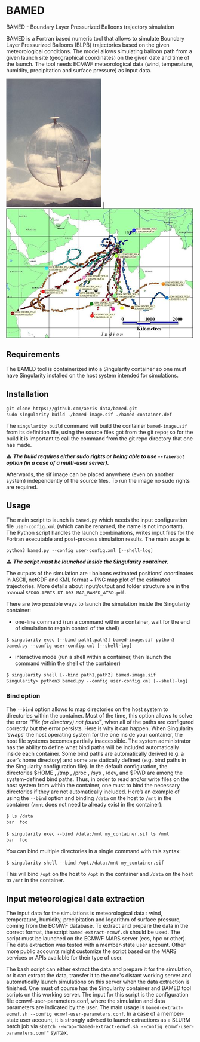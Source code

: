 # BAMED

BAMED - Boundary Layer Pressurized Balloons trajectory simulation

BAMED is a Fortran based numeric tool that allows to simulate Boundary Layer Pressurized Balloons (BLPB) trajectories based on the given meteorological conditions. The model allows simulating balloon path from a given launch site (geographical coordinates) on the given date and time of the launch. The tool needs ECMWF meteorological data (wind, temperature, humidity, precipitation and surface pressure) as input data.

![](balloon.jpg)  |  ![](balloon_map.jpg)

## Requirements
The BAMED tool is containerized into a Singularity container so one must have Singularity installed on the host system intended for simulations.

## Installation
```
git clone https://github.com/aeris-data/bamed.git
sudo singularity build ./bamed-image.sif ./bamed-container.def
```

The `singularity build` command will build the container `bamed-image.sif` from its definition file, using the source files got from the git repo; so for the build it is important to call the command from the git repo directory that one has made.

⚠️ ***The build requires either sudo rights or being able to use `--fakeroot` option (in a case of a multi-user server).*** 

Afterwards, the sif image can be placed anywhere (even on another system) independently of the source files. To run the image no sudo rights are required.

## Usage
The main script to launch is `bamed.py` which needs the input configuration file `user-config.xml` (which can be renamed, the name is not important). The Python script handles the launch combinations, writes input files for the Fortran executable and post-process simulation results. The main usage is 
```
python3 bamed.py --config user-config.xml [--shell-log]
```

⚠️ ***The script must be launched inside the Singularity container.*** 

The outputs of the simulation are : baloons estimated positions' coordinates in ASCII, netCDF and KML format + PNG map plot of the estimated trajectories. More details about input/output and folder structure are in the manual `SEDOO-AERIS-DT-003-MAG_BAMED_ATBD.pdf`.

There are two possible ways to launch the simulation inside the Singularity container:
- one-line command (run a command within a container, wait for the end of simulation to regain control of the shell)
```
$ singularity exec [--bind path1,path2] bamed-image.sif python3 bamed.py --config user-config.xml [--shell-log]
```
- interactive mode (run a shell within a container, then launch the command within the shell of the container)
```
$ singularity shell [--bind path1,path2] bamed-image.sif
Singularity> python3 bamed.py --config user-config.xml [--shell-log]
```

### Bind option

The `--bind` option allows to map directories on the host system to directories within the container. Most of the time, this option allows to solve the error *"File (or directory) not found"*, when all of the paths are configured correctly but the error persists. Here is why it can happen. When Singularity ‘swaps’ the host operating system for the one inside your container, the host file systems becomes partially inaccessible. The system administrator has the ability to define what bind paths will be included automatically inside each container. Some bind paths are automatically derived (e.g. a user’s home directory) and some are statically defined (e.g. bind paths in the Singularity configuration file). In the default configuration, the directories $HOME , /tmp , /proc , /sys , /dev, and $PWD are among the system-defined bind paths. Thus, in order to read and/or write files on the host system from within the container, one must to bind the necessary directories if they are not automatically included. Here’s an example of using the `--bind` option and binding `/data` on the host to `/mnt` in the container (`/mnt` does not need to already exist in the container):

```
$ ls /data
bar  foo

$ singularity exec --bind /data:/mnt my_container.sif ls /mnt
bar  foo
```

You can bind multiple directories in a single command with this syntax:

```
$ singularity shell --bind /opt,/data:/mnt my_container.sif
```

This will bind `/opt` on the host to `/opt` in the container and `/data` on the host to `/mnt` in the container.

## Input meteorological data extraction
The input data for the simulations is meteorological data : wind, temperature, humidity, precipitation and logarithm of surface pressure, coming from the ECMWF database. To extract and prepare the data in the correct format, the script `bamed-extract-ecmwf.sh` should be used. The script must be launched on the ECMWF MARS server (ecs, hpc or other). The data extraction was tested with a member-state user account. Other more public accounts might customize the script based on the MARS services or APIs available for their type of user.

The bash script can either extract the data and prepare it for the simulation, or it can extract the data, transfer it to the one's distant working server and automatically launch simulations on this server when the data extraction is finished. One must of course has the Singularity container and BAMED tool scripts on this working server. The input for this script is the configuration file ecmwf-user-parameters.conf, where the simulation and data parameters are indicated by the user. The main usage is `bamed-extract-ecmwf.sh --config ecmwf-user-parameters.conf`. In a case of a member-state user account, it is strongly advised to launch extractions as a SLURM batch job via `sbatch --wrap="bamed-extract-ecmwf.sh --config ecmwf-user-parameters.conf"` syntax.
